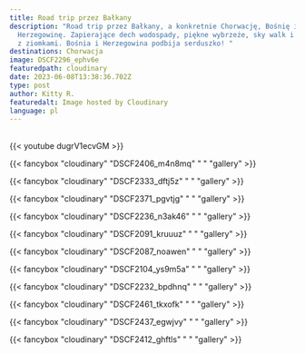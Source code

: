 ```yaml
---
title: Road trip przez Bałkany
description: "Road trip przez Bałkany, a konkretnie Chorwację, Bośnię i
  Herzegowinę. Zapierające dech wodospady, piękne wybrzeże, sky walk i spotkanko
  z ziomkami. Bośnia i Herzegowina podbija serduszko! "
destinations: Chorwacja
image: DSCF2296_ephv6e
featuredpath: cloudinary
date: 2023-06-08T13:38:36.702Z
type: post
author: Kitty R.
featuredalt: Image hosted by Cloudinary
language: pl
---
```

<br>{{< youtube dugrV1ecvGM >}}</br>

{{< fancybox "cloudinary" "DSCF2406_m4n8mq" "  " "gallery" >}}

{{< fancybox "cloudinary" "DSCF2333_dftj5z" "  " "gallery" >}}

{{< fancybox "cloudinary" "DSCF2371_pgvtjg" "  " "gallery" >}}

{{< fancybox "cloudinary" "DSCF2236_n3ak46" "  " "gallery" >}}

{{< fancybox "cloudinary" "DSCF2091_kruuuz" "  " "gallery" >}}

{{< fancybox "cloudinary" "DSCF2087_noawen" "  " "gallery" >}}

{{< fancybox "cloudinary" "DSCF2104_ys9m5a" "  " "gallery" >}}

{{< fancybox "cloudinary" "DSCF2232_bpdhnq" "  " "gallery" >}}

{{< fancybox "cloudinary" "DSCF2461_tkxofk" " " "gallery" >}}

{{< fancybox "cloudinary" "DSCF2437_egwjvy" " " "gallery" >}}

{{< fancybox "cloudinary" "DSCF2412_ghftls" " " "gallery" >}}